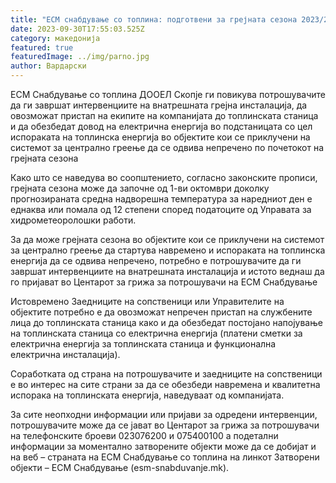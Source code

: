 ```yaml
---
title: "ЕСМ снабдување со топлина: подготвени за грејната сезона 2023/2024"
date: 2023-09-30T17:55:03.525Z
category: македонија
featured: true
featuredImage: ../img/parno.jpg
author: Вардарски
---
```

<!--StartFragment-->

ЕСМ Снабдување со топлина ДООЕЛ Скопје ги повикува потрошувачите да ги завршат интервенциите на внатрешната грејна инсталација, да овозможат пристап на екипите на компанијата до топлинската станица и да обезбедат довод на електрична енергија во подстаницата со цел испораката на топлинска енергија во објектите кои се приклучени на системот за централно греење да се одвива непречено по почетокот на грејната сезона

Како што се наведува во соопштението, согласно законските прописи, грејната сезона може да започне од 1-ви октомври доколку прогнозираната средна надворешна температура за наредниот ден е еднаква или помала од 12 степени според податоците од Управата за хидрометеоролошки работи.

За да може грејната сезона во објектите кои се приклучени на системот за централно греење да стартува навремено и испораката на топлинска енергија да се одвива непречено, потребно е потрошувачите да ги завршат интервенциите на внатрешната инсталација и истото веднаш да го пријават во Центарот за грижа за потрошувачи на ЕСМ Снабдување

Истовремено Заедниците на сопственици или Управителите на објектите потребно е да овозможат непречен пристап на службените лица до топлинската станица како и да обезбедат постојано напојување на топлинската станица со електрична енергија (платени сметки за електрична енергија за топлинската станица и функционална електрична инсталација).

Соработката од страна на потрошувачите и заедниците на сопственици е во интерес на сите страни за да се обезбеди навременa и квалитетна испорака на топлинската енергија, наведуваат од компанијата.

За сите неопходни информации или пријави за одредени интервенции, потрошувачите може да се јават во Центарот за грижа за потрошувачи на телефонските броеви 023076200 и 075400100 а подетални информации за моментално затворените објекти може да се добијат и на веб – страната на ЕСМ Снабдување со топлина на линкот Затворени објекти – ЕСМ Снабдување (esm-snabduvanje.mk).

<!--EndFragment-->